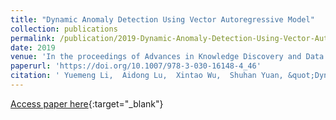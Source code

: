 ```yaml
---
title: "Dynamic Anomaly Detection Using Vector Autoregressive Model"
collection: publications
permalink: /publication/2019-Dynamic-Anomaly-Detection-Using-Vector-Autoregressive-Model
date: 2019
venue: 'In the proceedings of Advances in Knowledge Discovery and Data Mining - 23rd Pacific-Asia Conference, PAKDD 2019, Macau, China, April 14-17, 2019, Proceedings, Part I'
paperurl: 'https://doi.org/10.1007/978-3-030-16148-4_46'
citation: ' Yuemeng Li,  Aidong Lu,  Xintao Wu,  Shuhan Yuan, &quot;Dynamic Anomaly Detection Using Vector Autoregressive Model.&quot; In the proceedings of Advances in Knowledge Discovery and Data Mining - 23rd Pacific-Asia Conference, PAKDD 2019, Macau, China, April 14-17, 2019, Proceedings, Part I, 2019.'
---
```

[Access paper here](https://doi.org/10.1007/978-3-030-16148-4_46){:target="_blank"}
